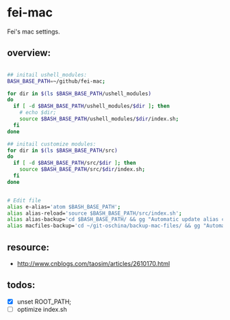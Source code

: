 # fei-mac
Fei's mac settings.


## overview:
```bash

## initail ushell_modules:
BASH_BASE_PATH=~/github/fei-mac;

for dir in $(ls $BASH_BASE_PATH/ushell_modules)
do
  if [ -d $BASH_BASE_PATH/ushell_modules/$dir ]; then
    # echo $dir;
    source $BASH_BASE_PATH/ushell_modules/$dir/index.sh;
  fi
done

## initail customize modules:
for dir in $(ls $BASH_BASE_PATH/src)
do
  if [ -d $BASH_BASE_PATH/src/$dir ]; then
    source $BASH_BASE_PATH/src/$dir/index.sh;
  fi
done


# Edit file
alias e-alias='atom $BASH_BASE_PATH';
alias alias-reload='source $BASH_BASE_PATH/src/index.sh';
alias alias-backup='cd $BASH_BASE_PATH/ && gg "Automatic update alias config" && cd -';
alias macfiles-backup='cd ~/git-oschina/backup-mac-files/ && gg "Automatic backup mac files" && cd -';


```

## resource:
+ http://www.cnblogs.com/taosim/articles/2610170.html


## todos:
- [x] unset ROOT_PATH;
- [ ] optimize index.sh
